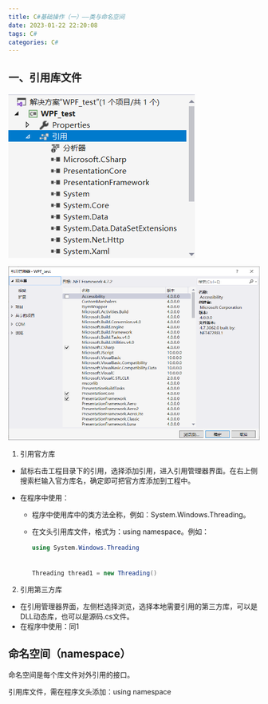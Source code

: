 ```yaml
---
title: C#基础操作（一）——类与命名空间
date: 2023-01-22 22:20:08
tags: C#
categories: C#
---
```


## 一、引用库文件

![C#引用库文件](../images/Csharp引用库文件.png)

![](../images/Csharp引用库文件2.png)

1. 引用官方库

- 鼠标右击工程目录下的引用，选择添加引用，进入引用管理器界面。在右上侧搜索栏输入官方库名，确定即可把官方库添加到工程中。

- 在程序中使用：

  - 程序中使用库中的类方法全称，例如：System.Windows.Threading。

  - 在文头引用库文件，格式为：using namespace。例如：

    ```c#
    using System.Windows.Threading
    
    
    Threading thread1 = new Threading()
    ```

2. 引用第三方库

- 在引用管理器界面，左侧栏选择浏览，选择本地需要引用的第三方库，可以是DLL动态库，也可以是源码.cs文件。
- 在程序中使用：同1

## 命名空间（namespace）

命名空间是每个库文件对外引用的接口。

引用库文件，需在程序文头添加：using namespace
